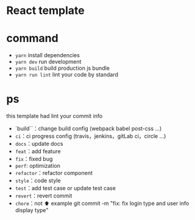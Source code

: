 # React template

# command
* `yarn` install dependencies
* `yarn dev` run development
* `yarn build` build production js bundle
* `yarn run lint` lint your code by standard

# ps
this template had lint your commit info

* `build``：change build config (webpack babel post-css ...)
* `ci`：ci progress config (travis，jenkins，gitLab ci，circle ...)
* `docs`：update docs
* `feat`：add feature
* `fix`：fixed bug
* `perf`: optimization
* `refactor`：refactor component
* `style`：code style
* `test`：add test case or update test case
* `revert`：revert commit
* `chore`：not ⬆️
example git commit -m "fix: fix login type and user info display type"
